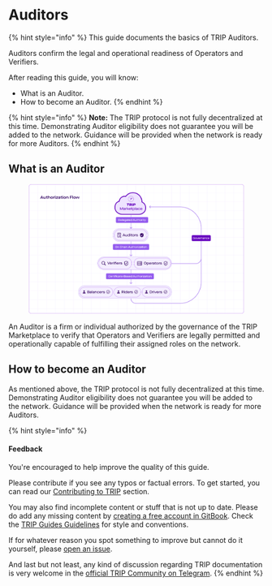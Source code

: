 # Auditors

{% hint style="info" %}
This guide documents the basics of TRIP Auditors.

Auditors confirm the legal and operational readiness of Operators and Verifiers.

After reading this guide, you will know:

* What is an Auditor.
* How to become an Auditor.
{% endhint %}

{% hint style="info" %}
**Note:** The TRIP protocol is not fully decentralized at this time. Demonstrating Auditor eligibility does not guarantee you will be added to the network. Guidance will be provided when the network is ready for more Auditors.
{% endhint %}

## What is an Auditor

<figure><img src="../.gitbook/assets/Authorization (2).png" alt=""><figcaption></figcaption></figure>

An Auditor is a firm or individual authorized by the governance of the TRIP Marketplace to verify that Operators and Verifiers are legally permitted and operationally capable of fulfilling their assigned roles on the network.

## How to become an Auditor

As mentioned above, the TRIP protocol is not fully decentralized at this time. Demonstrating Auditor eligibility does not guarantee you will be added to the network. Guidance will be provided when the network is ready for more Auditors.

{% hint style="info" %}
#### Feedback

You're encouraged to help improve the quality of this guide.

Please contribute if you see any typos or factual errors. To get started, you can read our [Contributing to TRIP](https://guides.trip.dev/contributing/contributing-to-trip) section.

You may also find incomplete content or stuff that is not up to date. Please do add any missing content by [creating a free account in GitBook](https://app.gitbook.com/invite/0WSd8UiSeH2xhfJrSbUr/YFiygcuBiy7oN3WJyDRs). Check the [TRIP Guides Guidelines](https://guides.trip.dev/contributing/guides-guidelines) for style and conventions.

If for whatever reason you spot something to improve but cannot do it yourself, please [open an issue](https://github.com/TeleportXYZ/TRIP-Guides/issues/).

And last but not least, any kind of discussion regarding TRIP documentation is very welcome in the [official TRIP Community on Telegram](https://trip.dev/chat).
{% endhint %}
